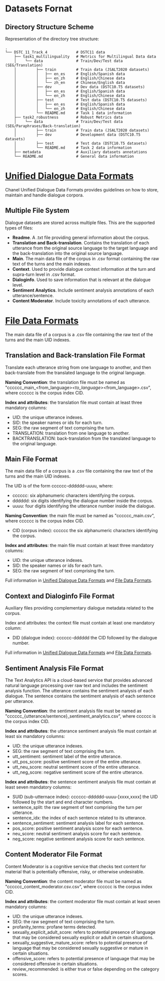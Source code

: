 # Datasets Fornat

## Directory Structure Scheme

Representation of the directory tree structure:
```
.
└── DSTC_11_Track_4             # DSTC11 data
    ├── task1_multilinguality   # Metrics for Multilingual Data data
    │    └── data               # Train/Dev/Test data (SEG/Translation)
    │         ├── train         # Train data (JSALT2020 datasets)
    │         │   ├── en_es     # English/Spanish data
    │         │   ├── en_zh     # English/Chinese data
    │         │   └── zh_en     # Chinese/English data
    │         ├── dev           # Dev data (DSTC10.T5 datasets)
    │         │   ├── en_es     # English/Spanish data
    │         │   └── en_zh     # English/Chinese data
    │         ├── test          # Test data (DSTC10.T5 datasets)
    │         │   ├── en_es     # English/Spanish data
    │         │   └── en_zh     # English/Chinese data
    │         └── README.md     # Task 1 data information
    ├── task2_robustness        # Robust Metrics data
    │    └── data               # Train/Dev/Test data (SEG/Paraphrases/Back-translation)
    │         ├── train         # Train data (JSALT2020 datasets)
    │         ├── dev           # Development data (DSTC10.T5 datasets)
    │         ├── test          # Test data (DSTC10.T5 datasets)
    │         └── README.md     # Task 2 data information
    ├── metadata                # Auxiliary datasets annotations
    └── README.md               # General data information
```

# [Unified Dialogue Data Formats](https://github.com/CHANEL-JSALT-2020/Wiki/wiki/Unified-Dialogue-Data-Formats)

Chanel Unified Dialogue Data Formats provides guidelines on how to store, maintain and handle dialogue corpora.

## Multiple File System

Dialogue datasets are stored across multiple files. This are the supported types of files:
*	**Readme**. A .txt file providing general information about the corpus.
*	**Translation and Back-translation**. Contains the translation of each utterance from the original source language to the target language and the back-translation into the original source language.
*	**Main**. The main data file of the corpus in .csv format containing the raw text of the turns and the main indexes.
*	**Context**. Used to provide dialogue context information at the turn and supra-turn level in .csv format.
*	**Dialoginfo**. Used to save information that is relevant at the dialogue level.
*	**Sentiment Analytics**. Include sentiment analysis annotations of each utterance/sentence.
*	**Content Moderator**. Include toxicity annotations of each utterance.

# [File Data Formats](https://github.com/CHANEL-JSALT-2020/Wiki/wiki/File-Data-Formats)

The main data file of a corpus is a .csv file containing the raw text of the turns and the main UID indexes.

## Translation and Back-translation File Format

Translate each utterance string from one language to another, and then back-translate from the translated language to the original language.

**Naming Convention**: the translation file must be named as "cccccc_main_<from_language>_<to_language>_<from_language>.csv", where cccccc is the corpus index CID.

**Index and attributes**: the translation file must contain at least three mandatory columns:
*	UID: the unique utterance indexes.
*	SID: the speaker names or ids for each turn.
*	SEG: the raw segment of text comprising the turn.
*	TRANSLATION: translation from one language to another.
*   BACKTRANSLATION: back-translation from the translated language to the original language.

## Main File Format

The main data file of a corpus is a .csv file containing the raw text of the turns and the main UID indexes.

The UID is of the form cccccc-dddddd-uuuu, where:
*	cccccc: six alphanumeric characters identifying the corpus.
*	dddddd: six digits identifying the dialogue number inside the corpus.
*	uuuu: four digits identifying the utterance number inside the dialogue.

**Naming Convention**: the main file must be named as "cccccc_main.csv", where cccccc is the corpus index CID.
*	CID (corpus index): cccccc the six alphanumeric characters identifying the corpus.

**Index and attributes**: the main file must contain at least three mandatory columns:
*	UID: the unique utterance indexes.
*	SID: the speaker names or ids for each turn.
*	SEG: the raw segment of text comprising the turn.

Full information in [Unified Dialogue Data Formats](https://github.com/CHANEL-JSALT-2020/Wiki/wiki/Unified-Dialogue-Data-Formats) and [File Data Formats](https://github.com/CHANEL-JSALT-2020/Wiki/wiki/File-Data-Formats).

## Context and Dialoginfo File Format

Auxiliary files providing complementary dialogue metadata related to the corpus.

Index and attributes: the context file must contain at least one mandatory column:
*	DID (dialogue index): cccccc-dddddd the CID followed by the dialogue number.

Full information in [Unified Dialogue Data Formats](https://github.com/CHANEL-JSALT-2020/Wiki/wiki/Unified-Dialogue-Data-Formats) and [File Data Formats](https://github.com/CHANEL-JSALT-2020/Wiki/wiki/File-Data-Formats).

## Sentiment Analysis File Format

The Text Analytics API is a cloud-based service that provides advanced natural language processing over raw text and includes the sentiment analysis function. The utterance contains the sentiment analysis of each dialogue. The sentence contains the sentiment analysis of each sentence per utterance.

**Naming Convention**: the sentiment analysis file must be named as "cccccc_{utterance/sentence}_sentiment_analytics.csv", where cccccc is the corpus index CID.

**Index and attributes**: the utterance sentiment analysis file must contain at least six mandatory columns:
*	UID: the unique utterance indexes.
*	SEG: the raw segment of text comprising the turn.
*	utt_sentiment: sentiment label of the entire utterance.
*	utt_pos_score: positive sentiment score of the entire utterance.
*	utt_neu_score: neutral sentiment score of the entire utterance.
*	utt_neg_score: negative sentiment score of the entire utterance.

**Index and attributes**: the sentence sentiment analysis file must contain at least seven mandatory columns:
*	SUID (sub-utternace index): cccccc-dddddd-uuuu-[xxxx,xxxx] the UID followed by the start and end character numbers.
*	sentence_split: the raw segment of text comprising the turn per utterance.
*	sentence_idx: the index of each sentence related to its utterance.
*	sentence_sentiment: sentiment analysis label for each sentence.
*	pos_score: positive sentiment analysis score for each sentence.
*	neu_score: neutral sentiment analysis score for each sentence.
*	neg_score: negative sentiment analysis score for each sentence.

## Content Moderator File Format

Content Moderator is a cognitive service that checks text content for material that is potentially offensive, risky, or otherwise undesirable.

**Naming Convention**: the content moderator file must be named as "cccccc_content_moderator.csv.csv", where cccccc is the corpus index CID.

**Index and attributes**: the content moderator file must contain at least seven mandatory columns:
*	UID: the unique utterance indexes.
*	SEG: the raw segment of text comprising the turn.
*	profanity_terms: profane terms detected.
*	sexually_explicit_adult_score: refers to potential presence of language that may be considered sexually explicit or adult in certain situations.
*	sexually_suggestive_mature_score: refers to potential presence of language that may be considered sexually suggestive or mature in certain situations.
*	offensive_score: refers to potential presence of language that may be considered offensive in certain situations.
*	review_recommended: is either true or false depending on the category scores.